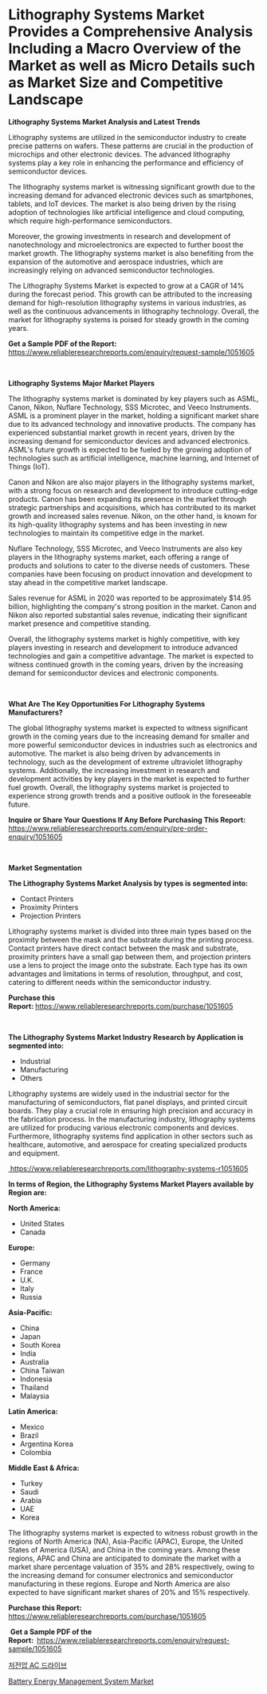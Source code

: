 <p><h1>Lithography Systems Market Provides a Comprehensive Analysis Including a Macro Overview of the Market as well as Micro Details such as Market Size and Competitive Landscape</h1></p><p><strong>Lithography Systems Market Analysis and Latest Trends</strong></p>
<p><p>Lithography systems are utilized in the semiconductor industry to create precise patterns on wafers. These patterns are crucial in the production of microchips and other electronic devices. The advanced lithography systems play a key role in enhancing the performance and efficiency of semiconductor devices.</p><p>The lithography systems market is witnessing significant growth due to the increasing demand for advanced electronic devices such as smartphones, tablets, and IoT devices. The market is also being driven by the rising adoption of technologies like artificial intelligence and cloud computing, which require high-performance semiconductors.</p><p>Moreover, the growing investments in research and development of nanotechnology and microelectronics are expected to further boost the market growth. The lithography systems market is also benefiting from the expansion of the automotive and aerospace industries, which are increasingly relying on advanced semiconductor technologies.</p><p>The Lithography Systems Market is expected to grow at a CAGR of 14% during the forecast period. This growth can be attributed to the increasing demand for high-resolution lithography systems in various industries, as well as the continuous advancements in lithography technology. Overall, the market for lithography systems is poised for steady growth in the coming years.</p></p>
<p><strong>Get a Sample PDF of the Report:&nbsp;</strong> <a href="https://www.reliableresearchreports.com/enquiry/request-sample/1051605">https://www.reliableresearchreports.com/enquiry/request-sample/1051605</a></p>
<p>&nbsp;</p>
<p><strong>Lithography Systems Major Market Players</strong></p>
<p><p>The lithography systems market is dominated by key players such as ASML, Canon, Nikon, Nuflare Technology, SSS Microtec, and Veeco Instruments. ASML is a prominent player in the market, holding a significant market share due to its advanced technology and innovative products. The company has experienced substantial market growth in recent years, driven by the increasing demand for semiconductor devices and advanced electronics. ASML's future growth is expected to be fueled by the growing adoption of technologies such as artificial intelligence, machine learning, and Internet of Things (IoT).</p><p>Canon and Nikon are also major players in the lithography systems market, with a strong focus on research and development to introduce cutting-edge products. Canon has been expanding its presence in the market through strategic partnerships and acquisitions, which has contributed to its market growth and increased sales revenue. Nikon, on the other hand, is known for its high-quality lithography systems and has been investing in new technologies to maintain its competitive edge in the market.</p><p>Nuflare Technology, SSS Microtec, and Veeco Instruments are also key players in the lithography systems market, each offering a range of products and solutions to cater to the diverse needs of customers. These companies have been focusing on product innovation and development to stay ahead in the competitive market landscape.</p><p>Sales revenue for ASML in 2020 was reported to be approximately $14.95 billion, highlighting the company's strong position in the market. Canon and Nikon also reported substantial sales revenue, indicating their significant market presence and competitive standing.</p><p>Overall, the lithography systems market is highly competitive, with key players investing in research and development to introduce advanced technologies and gain a competitive advantage. The market is expected to witness continued growth in the coming years, driven by the increasing demand for semiconductor devices and electronic components.</p></p>
<p>&nbsp;</p>
<p><strong>What Are The Key Opportunities For Lithography Systems Manufacturers?</strong></p>
<p><p>The global lithography systems market is expected to witness significant growth in the coming years due to the increasing demand for smaller and more powerful semiconductor devices in industries such as electronics and automotive. The market is also being driven by advancements in technology, such as the development of extreme ultraviolet lithography systems. Additionally, the increasing investment in research and development activities by key players in the market is expected to further fuel growth. Overall, the lithography systems market is projected to experience strong growth trends and a positive outlook in the foreseeable future.</p></p>
<p><strong>Inquire or Share Your Questions If Any Before Purchasing This Report:</strong> <a href="https://www.reliableresearchreports.com/enquiry/pre-order-enquiry/1051605">https://www.reliableresearchreports.com/enquiry/pre-order-enquiry/1051605</a></p>
<p>&nbsp;</p>
<p><strong>Market Segmentation</strong></p>
<p><strong>The Lithography Systems Market Analysis by types is segmented into:</strong></p>
<p><ul><li>Contact Printers</li><li>Proximity Printers</li><li>Projection Printers</li></ul></p>
<p><p>Lithography systems market is divided into three main types based on the proximity between the mask and the substrate during the printing process. Contact printers have direct contact between the mask and substrate, proximity printers have a small gap between them, and projection printers use a lens to project the image onto the substrate. Each type has its own advantages and limitations in terms of resolution, throughput, and cost, catering to different needs within the semiconductor industry.</p></p>
<p><strong>Purchase this Report:&nbsp;</strong><a href="https://www.reliableresearchreports.com/purchase/1051605">https://www.reliableresearchreports.com/purchase/1051605</a></p>
<p>&nbsp;</p>
<p><strong>The Lithography Systems Market Industry Research by Application is segmented into:</strong></p>
<p><ul><li>Industrial</li><li>Manufacturing</li><li>Others</li></ul></p>
<p><p>Lithography systems are widely used in the industrial sector for the manufacturing of semiconductors, flat panel displays, and printed circuit boards. They play a crucial role in ensuring high precision and accuracy in the fabrication process. In the manufacturing industry, lithography systems are utilized for producing various electronic components and devices. Furthermore, lithography systems find application in other sectors such as healthcare, automotive, and aerospace for creating specialized products and equipment.</p></p>
<p><a href="https://www.reliableresearchreports.com/lithography-systems-r1051605">&nbsp;https://www.reliableresearchreports.com/lithography-systems-r1051605</a></p>
<p><strong>In terms of Region, the Lithography Systems Market Players available by Region are:</strong></p>
<p>
    <p> <strong> North America: </strong>
        <ul>
            <li>United States</li>
            <li>Canada</li>
        </ul>
        </p> 
    <p> <strong> Europe: </strong>
        <ul>
            <li>Germany</li>
            <li>France</li>
            <li>U.K.</li>
            <li>Italy</li>
            <li>Russia</li>
        </ul>
        </p> 
    <p> <strong> Asia-Pacific: </strong>
        <ul>
            <li>China</li>
            <li>Japan</li>
            <li>South Korea</li>
            <li>India</li>
            <li>Australia</li>
            <li>China Taiwan</li>
            <li>Indonesia</li>
            <li>Thailand</li>
            <li>Malaysia</li>
        </ul>
        </p> 
    <p> <strong> Latin America: </strong>
        <ul>
            <li>Mexico</li>
            <li>Brazil</li>
            <li>Argentina Korea</li>
            <li>Colombia</li>
        </ul>
        </p> 
    <p> <strong> Middle East & Africa: </strong>
        <ul>
            <li>Turkey</li>
            <li>Saudi</li>
            <li>Arabia</li>
            <li>UAE</li>
            <li>Korea</li>
        </ul>
    </p>
    </p>
<p><p>The lithography systems market is expected to witness robust growth in the regions of North America (NA), Asia-Pacific (APAC), Europe, the United States of America (USA), and China in the coming years. Among these regions, APAC and China are anticipated to dominate the market with a market share percentage valuation of 35% and 28% respectively, owing to the increasing demand for consumer electronics and semiconductor manufacturing in these regions. Europe and North America are also expected to have significant market shares of 20% and 15% respectively.</p></p>
<p><strong>Purchase this Report: </strong><a href="https://www.reliableresearchreports.com/purchase/1051605">https://www.reliableresearchreports.com/purchase/1051605</a></p>
<p>&nbsp;<strong>Get a Sample PDF of the Report:&nbsp;&nbsp;</strong><a href="https://www.reliableresearchreports.com/enquiry/request-sample/1051605">https://www.reliableresearchreports.com/enquiry/request-sample/1051605</a></p>
<p><strong></strong></p>
<p><p><a href="https://medium.com/@maryamsipes/%EC%A0%80%EC%A0%84%EC%95%95-ac-%EB%93%9C%EB%9D%BC%EC%9D%B4%EB%B8%8C-%EC%8B%9C%EC%9E%A5-%EC%A7%80%ED%91%9C-%ED%95%B4%EB%8F%85-%EC%8B%9C%EC%9E%A5-%EC%A0%90%EC%9C%A0%EC%9C%A8-%ED%8A%B8%EB%A0%8C%EB%93%9C-%EB%B0%8F-%EC%84%B1%EC%9E%A5-%ED%8C%A8%ED%84%B4-d7b68d51a7d3">저전압 AC 드라이브</a></p><p><a href="https://three-jumbo-f6d.notion.site/Analyzing-Battery-Energy-Management-System-Market-Global-Industry-Perspective-and-Forecast-2024-to-e04508624c2047d3b61d4cf79a089484">Battery Energy Management System Market</a></p></p>